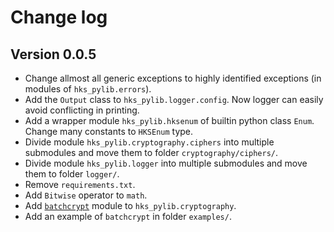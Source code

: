 # Change log
## Version 0.0.5
+ Change allmost all generic exceptions to highly identified exceptions (in modules of `hks_pylib.errors`).
+ Add the `Output` class to `hks_pylib.logger.config`. Now logger can easily avoid conflicting in printing.
+ Add a wrapper module `hks_pylib.hksenum` of builtin python class `Enum`. Change many constants to `HKSEnum` type.
+ Divide module `hks_pylib.cryptography.ciphers` into multiple submodules and move them to folder `cryptography/ciphers/`.
+ Divide module `hks_pylib.logger` into multiple submodules and move them to folder `logger/`.
+ Remove `requirements.txt`.
+ Add `Bitwise` operator to `math`.
+ Add [`batchcrypt`](https://www.usenix.org/conference/atc20/presentation/zhang-chengliang) module to `hks_pylib.cryptography`.
+ Add an example of `batchcrypt` in folder `examples/`.